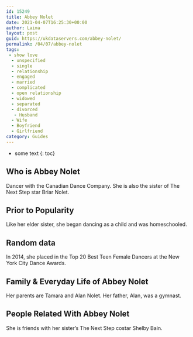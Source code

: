 ```yaml
---
id: 15249
title: Abbey Nolet
date: 2021-04-07T16:25:30+00:00
author: Laima
layout: post
guid: https://ukdataservers.com/abbey-nolet/
permalink: /04/07/abbey-nolet
tags:
 - show love
  - unspecified
  - single
  - relationship
  - engaged
  - married
  - complicated
  - open relationship
  - widowed
  - separated
  - divorced
   - Husband
  - Wife
  - Boyfriend
  - Girlfriend
category: Guides
---
```


* some text
{: toc}


## Who is Abbey Nolet
                  
                  
                  
Dancer with the Canadian Dance Company. She is also the sister of The Next Step star Briar Nolet.
                  
              
            
              
            
                
                
                
## Prior to Popularity
                  
                  
                  
Like her elder sister, she began dancing as a child and was homeschooled.
                  
              
            
              
            
                
                
                
## Random data
                  
                  
                  
In 2014, she placed in the Top 20 Best Teen Female Dancers at the New York City Dance Awards.
                  
              
            
              
            
                
                
                
## Family & Everyday Life of Abbey Nolet
                  
                  
                  
Her parents are Tamara and Alan Nolet. Her father, Alan, was a gymnast.
                  
              
            
              
            
                
                
                
## People Related With Abbey Nolet
                  
                  
                  
She is friends with her sister&#8217;s The Next Step costar Shelby Bain.
                  
              
            
              
            
                
              
            
              
              
            
            
              
            
          
          
          